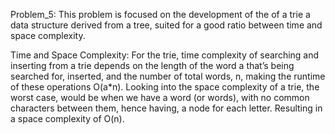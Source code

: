 Problem_5:
This problem is focused on the development of the of a trie a data structure derived from a tree, suited for a 
good ratio between time and space complexity.

Time and Space Complexity:
For the trie, time complexity of searching and inserting from a trie depends on the length of the word a that’s 
being searched for, inserted, and the number of total words, n, making the runtime of these operations O(a*n). 
Looking into the space complexity of a trie, the worst case, would be when we have a word (or words), with no 
common characters between them, hence having, a node for each letter. Resulting in a space complexity of O(n).

